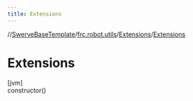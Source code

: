 ```yaml
---
title: Extensions
---
```

//[SwerveBaseTemplate](../../../index.html)/[frc.robot.utils](../index.html)/[Extensions](index.html)/[Extensions](-extensions.html)



# Extensions



[jvm]\
constructor()





